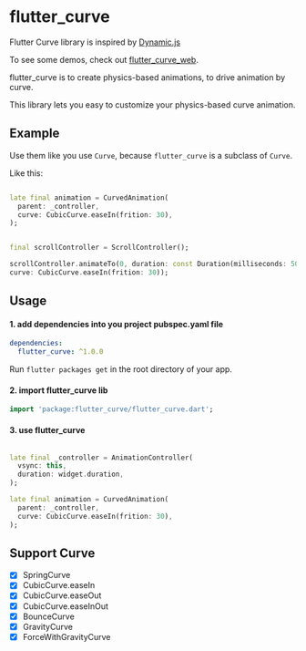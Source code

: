 # flutter_curve

Flutter Curve library is inspired by [Dynamic.js](https://github.com/michaelvillar/dynamics.js)

To see some demos, check out [flutter_curve_web](https://drown0315.github.io/flutter_curve/).

flutter_curve is to create physics-based animations, to drive animation by curve.

This library lets you easy to customize your physics-based curve animation.

## Example

Use them like you use `Curve`, because `flutter_curve` is a subclass of `Curve`.

Like this:

```dart

late final animation = CurvedAnimation(
  parent: _controller,
  curve: CubicCurve.easeIn(frition: 30),
);
```

```dart

final scrollController = ScrollController();

scrollController.animateTo(0, duration: const Duration(milliseconds: 500),
curve: CubicCurve.easeIn(frition: 30));
```


## Usage

#### 1. add dependencies into you project pubspec.yaml file

```yaml
dependencies:
  flutter_curve: ^1.0.0
```

Run `flutter packages get` in the root directory of your app.

#### 2. import flutter_curve lib

```dart
import 'package:flutter_curve/flutter_curve.dart';
```

#### 3. use flutter_curve

```dart

late final _controller = AnimationController(
  vsync: this,
  duration: widget.duration,
);

late final animation = CurvedAnimation(
  parent: _controller,
  curve: CubicCurve.easeIn(frition: 30),
);
```

## Support Curve

- [x] SpringCurve
- [x] CubicCurve.easeIn
- [x] CubicCurve.easeOut
- [x] CubicCurve.easeInOut
- [x] BounceCurve
- [x] GravityCurve
- [x] ForceWithGravityCurve
